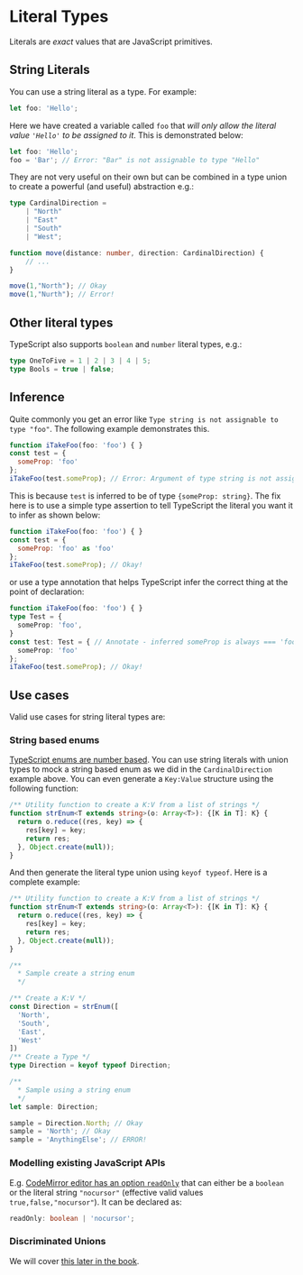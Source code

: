 # Literal Types

Literals are _exact_ values that are JavaScript primitives.

## String Literals

You can use a string literal as a type. For example:

```typescript
let foo: 'Hello';
```

Here we have created a variable called `foo` that _will only allow the literal value `'Hello'` to be assigned to it_. This is demonstrated below:

```typescript
let foo: 'Hello';
foo = 'Bar'; // Error: "Bar" is not assignable to type "Hello"
```

They are not very useful on their own but can be combined in a type union to create a powerful \(and useful\) abstraction e.g.:

```typescript
type CardinalDirection =
    | "North"
    | "East"
    | "South"
    | "West";

function move(distance: number, direction: CardinalDirection) {
    // ...
}

move(1,"North"); // Okay
move(1,"Nurth"); // Error!
```

## Other literal types

TypeScript also supports `boolean` and `number` literal types, e.g.:

```typescript
type OneToFive = 1 | 2 | 3 | 4 | 5;
type Bools = true | false;
```

## Inference

Quite commonly you get an error like `Type string is not assignable to type "foo"`. The following example demonstrates this.

```javascript
function iTakeFoo(foo: 'foo') { }
const test = {
  someProp: 'foo'
};
iTakeFoo(test.someProp); // Error: Argument of type string is not assignable to parameter of type 'foo'
```

This is because `test` is inferred to be of type `{someProp: string}`. The fix here is to use a simple type assertion to tell TypeScript the literal you want it to infer as shown below:

```javascript
function iTakeFoo(foo: 'foo') { }
const test = {
  someProp: 'foo' as 'foo'
};
iTakeFoo(test.someProp); // Okay!
```

or use a type annotation that helps TypeScript infer the correct thing at the point of declaration:

```typescript
function iTakeFoo(foo: 'foo') { }
type Test = {
  someProp: 'foo',
}
const test: Test = { // Annotate - inferred someProp is always === 'foo'
  someProp: 'foo' 
}; 
iTakeFoo(test.someProp); // Okay!
```

## Use cases

Valid use cases for string literal types are:

### String based enums

[TypeScript enums are number based](enums.md). You can use string literals with union types to mock a string based enum as we did in the `CardinalDirection` example above. You can even generate a `Key:Value` structure using the following function:

```typescript
/** Utility function to create a K:V from a list of strings */
function strEnum<T extends string>(o: Array<T>): {[K in T]: K} {
  return o.reduce((res, key) => {
    res[key] = key;
    return res;
  }, Object.create(null));
}
```

And then generate the literal type union using `keyof typeof`. Here is a complete example:

```typescript
/** Utility function to create a K:V from a list of strings */
function strEnum<T extends string>(o: Array<T>): {[K in T]: K} {
  return o.reduce((res, key) => {
    res[key] = key;
    return res;
  }, Object.create(null));
}

/**
  * Sample create a string enum
  */

/** Create a K:V */
const Direction = strEnum([
  'North',
  'South',
  'East',
  'West'
])
/** Create a Type */
type Direction = keyof typeof Direction;

/** 
  * Sample using a string enum
  */
let sample: Direction;

sample = Direction.North; // Okay
sample = 'North'; // Okay
sample = 'AnythingElse'; // ERROR!
```

### Modelling existing JavaScript APIs

E.g. [CodeMirror editor has an option `readOnly`](https://codemirror.net/doc/manual.html#option_readOnly) that can either be a `boolean` or the literal string `"nocursor"` \(effective valid values `true,false,"nocursor"`\). It can be declared as:

```typescript
readOnly: boolean | 'nocursor';
```

### Discriminated Unions

We will cover [this later in the book](discriminated-unions.md).

